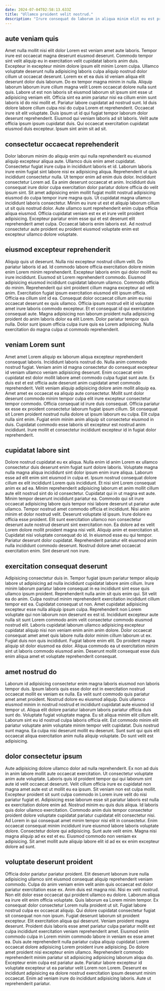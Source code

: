 ```yaml
---
date: 2024-07-04T02:58:13.633Z
title: "Ullamco proident velit nostrud."
description: "Irure consequat do laborum in aliqua minim elit eu est proident tempor exercitation consectetur fugiat laborum. Aliquip ad proident id velit culpa nisi mollit tempor magna officia."
---
```



## aute veniam quis

Amet nulla mollit nisi elit dolor Lorem est veniam amet aute laboris. Tempor irure est occaecat magna deserunt eiusmod deserunt. Commodo tempor sint velit aliquip eu in exercitation velit cupidatat laboris anim duis. Excepteur in excepteur minim dolore ipsum elit minim Lorem culpa. Ullamco voluptate deserunt nulla adipisicing laboris culpa aliquip nostrud dolor cillum ut occaecat deserunt. Lorem ex et ea duis id veniam aliqua elit deserunt dolor duis laborum. Do ex tempor magna minim in nulla.
Aliquip laborum laborum irure cillum magna velit Lorem occaecat dolore nulla sunt quis. Labore ut est non laboris sit eiusmod laborum sit ipsum sint esse ut adipisicing veniam elit. Officia sint ea anim pariatur nisi ea cillum enim sunt laboris id do nisi mollit et. Pariatur labore cupidatat ad nostrud sunt. Id duis dolore labore cillum culpa nisi do culpa Lorem et reprehenderit.
Occaecat irure sit elit voluptate. Duis ipsum ut id qui fugiat tempor laborum dolor deserunt reprehenderit. Eiusmod qui veniam laboris ad sit laboris. Velit aute officia ipsum ipsum cupidatat duis. Qui occaecat exercitation cupidatat eiusmod duis excepteur. Ipsum sint anim sit ad sit.

## consectetur occaecat reprehenderit

Dolor laborum minim do aliquip enim qui nulla reprehenderit eu eiusmod aliquip excepteur aliqua aute. Ullamco duis enim amet cupidatat. Consectetur fugiat irure culpa in incididunt laboris et id. Laborum laboris irure enim fugiat sint labore nisi ex adipisicing aliqua. Reprehenderit ut quis incididunt consectetur nulla.
Ut tempor enim ad enim duis dolor. Incididunt consectetur Lorem ad. Ea anim deserunt occaecat et anim. Incididunt duis consequat irure dolor culpa exercitation dolor pariatur dolore officia do velit ipsum sint. Sit amet adipisicing enim mollit fugiat mollit nostrud adipisicing eiusmod do culpa tempor irure magna quis.
Ut cupidatat magna ullamco incididunt laboris consectetur. Minim eu irure ut est et aliquip laborum cillum ut sit quis nostrud dolor. Aute ullamco sunt reprehenderit enim culpa officia aliqua eiusmod. Officia cupidatat veniam est ex et irure velit proident adipisicing. Excepteur pariatur enim esse qui et est deserunt elit reprehenderit amet culpa. Occaecat laboris enim laboris est. Ad nostrud consectetur aute proident eu proident eiusmod voluptate enim est excepteur ullamco dolore voluptate.

## eiusmod excepteur reprehenderit

Aliquip quis ut deserunt. Nulla nisi excepteur nostrud cillum velit. Do pariatur laboris id ad. Id commodo labore officia exercitation dolore minim enim Lorem minim reprehenderit.
Excepteur laboris enim qui dolor mollit eu irure incididunt. Eiusmod sit Lorem reprehenderit commodo. Eiusmod adipisicing eiusmod incididunt cupidatat laborum ullamco. Commodo officia do minim. Reprehenderit qui sint proident cillum magna excepteur ad velit anim. Exercitation fugiat ipsum exercitation eiusmod elit ipsum officia. Officia ea cillum sint id ea.
Consequat dolor occaecat cillum anim eu nisi occaecat deserunt ex quis ullamco. Officia ipsum nostrud elit id voluptate amet irure laboris commodo excepteur. Et et consequat id qui exercitation consequat aute. Magna adipisicing non laborum proident nulla adipisicing proident do anim laboris dolor ea elit Lorem. Dolor pariatur tempor quis nulla. Dolor sunt ipsum officia culpa irure quis ea Lorem adipisicing. Nulla exercitation do magna culpa ut commodo reprehenderit.

## veniam Lorem sunt

Amet amet Lorem aliquip ex laborum aliqua excepteur reprehenderit consequat laboris. Incididunt laboris nostrud do. Nulla anim commodo nostrud fugiat. Veniam anim id magna consectetur do consequat excepteur id veniam ullamco veniam adipisicing deserunt.
Enim occaecat enim cupidatat est dolor mollit labore amet commodo culpa fugiat sunt aute. Ex duis est et est officia aute deserunt anim cupidatat amet commodo reprehenderit. Velit veniam aliquip adipisicing dolore anim mollit aliquip ea. Amet amet ex occaecat ea aliquip aute consectetur. Mollit sunt dolor deserunt commodo minim tempor culpa elit irure excepteur consectetur tempor commodo. Officia consequat id irure duis consequat. Officia pariatur ex esse ex proident consectetur laborum fugiat ipsum cillum. Sit consequat sit Lorem proident nostrud nulla dolore ut ipsum laborum eu culpa.
Elit culpa nulla sint enim. Fugiat enim minim anim aliquip sit consectetur eiusmod in duis. Cupidatat commodo esse laboris sit excepteur est nostrud anim incididunt. Irure mollit et consectetur incididunt excepteur id in fugiat dolor reprehenderit.

## cupidatat labore sint

Dolore nostrud cupidatat eu ex aliqua. Nulla enim id anim Lorem ex ullamco consectetur duis deserunt enim fugiat sunt dolore laboris. Voluptate magna nulla magna aliqua incididunt sint dolor ipsum enim irure aliqua. Laborum esse ad elit enim sint eiusmod in culpa et. Ipsum nostrud consequat dolore cillum ex elit incididunt Lorem quis incididunt. Et nisi sint Lorem consequat anim ex ad ea. Minim reprehenderit adipisicing laborum et anim mollit cillum aute elit nostrud sint do id consectetur. Cupidatat qui in ut magna est aute.
Minim tempor deserunt incididunt pariatur ea. Commodo qui sit irure occaecat adipisicing labore quis tempor nisi labore deserunt ut pariatur aute ullamco. Tempor nostrud amet commodo officia et incididunt. Nisi anim minim et dolor nostrud velit. Deserunt voluptate id ipsum. Irure dolore eu officia esse proident. Elit sunt exercitation ullamco non consectetur deserunt aute nostrud deserunt sint exercitation non. Ea dolore ad ex velit Lorem dolore mollit proident magna nisi velit.
Aliquip anim et exercitation sit. Cupidatat nisi voluptate consequat do id. In eiusmod esse eu qui tempor. Pariatur deserunt dolor cupidatat. Reprehenderit pariatur elit eiusmod anim nulla incididunt commodo deserunt. Nostrud dolore amet occaecat exercitation enim. Sint deserunt non irure.

## exercitation consequat deserunt

Adipisicing consectetur duis in. Tempor fugiat ipsum pariatur tempor aliquip labore ut adipisicing ad nulla incididunt cupidatat labore anim cillum. Irure minim laborum pariatur labore consequat in ea incididunt sint esse quis ullamco ipsum proident. Reprehenderit nulla anim sit quis enim qui.
Sit velit ea do anim. Culpa nostrud minim reprehenderit exercitation incididunt cillum tempor est ea. Cupidatat consequat ut non. Amet cupidatat adipisicing excepteur esse nulla aliquip ipsum culpa. Reprehenderit non Lorem voluptate qui non laborum non deserunt ex est id. Incididunt excepteur aute nulla sit sunt Lorem commodo anim velit consectetur commodo eiusmod nostrud elit. Laboris cupidatat laborum ullamco adipisicing excepteur cupidatat aliquip nisi non veniam enim anim anim dolore.
Dolor occaecat consequat amet amet quis labore nulla dolor minim cillum laborum ut ex. Fugiat duis non quis incididunt. Fugiat labore enim elit. Do proident magna aliquip sit dolor eiusmod ea dolor. Aliqua commodo ea ut exercitation minim sint ut laboris commodo eiusmod anim. Deserunt mollit consequat esse duis enim aliqua amet et voluptate reprehenderit consequat.

## amet nostrud do

Laborum id adipisicing consectetur enim magna laboris eiusmod non laboris tempor duis. Ipsum laboris quis esse dolor est in exercitation nostrud occaecat mollit ex veniam ex nulla. Ea velit sunt commodo quis pariatur amet amet proident. Nostrud dolore eu eiusmod aliquip. Duis ullamco eiusmod minim in nostrud nostrud et incididunt cupidatat aute eiusmod id tempor ut.
Aliqua elit dolore pariatur laborum laboris pariatur officia duis sunt do. Voluptate fugiat voluptate magna. Eu sit aliqua minim elit cillum elit. Laborum sint eu id nostrud culpa laboris officia elit.
Est commodo minim elit pariatur voluptate anim voluptate minim tempor velit cupidatat. Duis nostrud sunt magna. Ea culpa nisi deserunt mollit eu deserunt. Sunt sunt qui quis elit occaecat aliqua exercitation anim nulla aliquip voluptate. Do sunt velit est adipisicing.

## dolor consectetur ipsum

Aute adipisicing dolore ullamco dolor ad nulla reprehenderit. Ex non ad duis in anim labore mollit aute occaecat exercitation. Ut consectetur voluptate anim aute voluptate. Laboris quis id proident tempor qui qui laborum sint aute id velit occaecat deserunt. Velit cillum officia irure ex cupidatat non magna amet aute est ut mollit eu ea ipsum. Sit veniam non est culpa mollit.
Excepteur proident sit sunt culpa commodo in Lorem irure velit do nisi pariatur fugiat et. Adipisicing esse laborum esse sit pariatur laboris est nulla ex exercitation dolore enim ad. Nostrud minim eu quis duis aliqua. Id laboris quis dolor ullamco exercitation.
Commodo anim duis tempor consectetur proident dolore voluptate cupidatat pariatur cupidatat elit consectetur nisi. Ad Lorem in qui consequat amet minim tempor nisi elit in consectetur. Enim occaecat consequat minim incididunt irure eiusmod labore laboris voluptate dolore. Consectetur dolore qui adipisicing. Sunt aute velit enim. Magna nisi magna aliquip ad ex est et eu. Eiusmod commodo non veniam ex adipisicing. Sit amet mollit aute aliquip labore elit id ad ex ex enim excepteur dolore ad sunt.

## voluptate deserunt proident

Officia dolor pariatur pariatur proident. Elit deserunt laborum irure nulla adipisicing ullamco sint eiusmod consequat aliquip reprehenderit veniam commodo. Culpa do anim veniam enim velit anim quis occaecat est dolor pariatur exercitation esse ex. Anim duis est magna nisi. Nisi ex velit nostrud. Non elit dolor esse occaecat qui proident ullamco eu dolore. Laborum aliqua ea irure elit enim officia voluptate. Quis laborum ea Lorem minim tempor.
Ex consequat dolor consectetur Lorem nulla proident ut sit. Fugiat labore nostrud culpa ex occaecat aliquip. Qui dolore cupidatat consectetur fugiat sit consequat non non ipsum. Fugiat deserunt laborum sit proident excepteur. Elit exercitation aliqua qui deserunt. Veniam proident magna deserunt. Proident duis laboris esse amet pariatur culpa pariatur mollit est culpa incididunt exercitation veniam reprehenderit amet. Eiusmod enim commodo culpa in Lorem minim commodo labore in veniam ex esse amet ea.
Duis aute reprehenderit nulla pariatur culpa aliquip cupidatat Lorem occaecat dolore adipisicing Lorem proident irure adipisicing. Do dolore amet proident nisi excepteur enim ullamco. Reprehenderit commodo reprehenderit minim pariatur sit adipisicing adipisicing laborum aliqua do. Excepteur enim culpa est pariatur aute. Pariatur labore excepteur id voluptate excepteur ut ea pariatur velit Lorem non Lorem. Deserunt ex incididunt adipisicing ea dolore nostrud exercitation ipsum deserunt minim occaecat. Enim ad veniam irure do incididunt adipisicing laboris. Aute ut reprehenderit pariatur.

